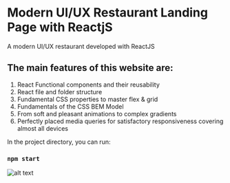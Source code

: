 # Modern UI/UX Restaurant Landing Page with ReactjS

A modern UI/UX restaurant developed with ReactJS

## The main features of this website are:

1. React Functional components and their reusability
2. React file and folder structure
3. Fundamental CSS properties to master flex & grid
4. Fundamentals of the CSS BEM Model
5. From soft and pleasant animations to complex gradients
6. Perfectly placed media queries for satisfactory responsiveness covering almost all devices

In the project directory, you can run:

### `npm start`

![alt text](https://github.com/Anklebracelet24/ReactJS_modern_ui_ux_restaurant/blob/main/ss-restaurant.png)
